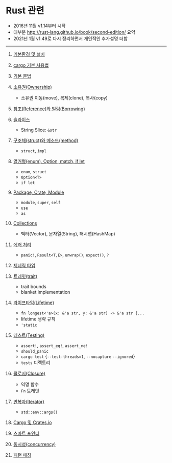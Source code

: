# Rust 관련
* 2016년 11월 v1.14부터 시작
* 대부분 http://rust-lang.github.io/book/second-edition/ 요약
* 2021년 1월 v1.49로 다시 정리하면서 개인적인 추가설명 더함

----
1. [기본환경 및 설치](./0.Rust_Install.md)
1. [cargo 기본 사용법](./1.cargo.md)
1. [기본 문법](./2.syntax.md)
1. [소유권(Ownership)](./3.ownership.md)
   - 소유권 이동(move), 복제(clone), 복사(copy) 
1. [참조(Reference)와 빌림(Borrowing)](./4.reference.md)
1. [슬라이스](./5.slice.md)
   - String Slice: `&str`
1. [구조체(struct)와 메소드(method)](6.struct.md)
   - `struct`, `impl`
1. [열거형(enum), Option<T>, match, if let](7.enum.md)
   - `enum`, `struct`
   - `Option<T>`
   - `if let`
1. [Package, Crate, Module](8.Package.md)
   - `module`, `super`, `self`
   - `use`
   - `as`
1. [Collections](9.Collections.md)
   - 벡터(Vector), 문자열(String), 해시맵(HashMap)
1. [에러 처리](10.Error.md)
   - `panic!`, `Result<T,E>`, `unwrap()`, `expect()`, `?`
1. [제네릭 타입](11.Generic_Type.md)
1. [트레잇(trait)](12.Traits.md)
   - trait bounds
   - blanket implementation
1. [라이프타임(Lifetime)](13.Lifetime.md)
   - `fn longest<'a>(x: &'a str, y: &'a str) -> &'a str {...`
   - lifetime 생략 규칙
   - `'static`
1. [테스트(Testing)](14.Testing.md)
   - `assert!`, `assert_eq!`, `assert_ne!`
   - `should_panic`
   - `cargo test` {`--test-threads=1`, `--nocapture` `--ignored`}
   - `tests` 디렉토리
1. [클로저(Closure)](15.Closures.md)
   - 익명 함수
   - `Fn` 트레잇
1. [반복자(Iterator)](16.Iterators.md)
   - `std::env::args()`
1. [Cargo 및 Crates.io](17.Cargo.md)
1. [스마트 포인터](18.SmartPointer.md)
1. [동시성(concurrency)](19.Threads.md)

1. [패턴 매칭](21.Pattern_matching.md)